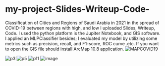 # my-project-Slides-Writeup-Code-
Classification of Cities and Regions of Saudi Arabia in 2021 in the spread of COVID-19 between regions with high, and low
I uploaded Slides, Writeup, Code. 
I used the python platform is the Jupiter Notebook, and GIS software. 
I applied an MLPClassifier besides; I evaluated my model by utilizing some metrics such as precision, recall, and F1-score, ROC curve .etc.
If you want to open the GIS file should install ArcMap 10.8 application. 
![MAPCOVID19](https://user-images.githubusercontent.com/74384259/138259086-7d02edb7-450c-41c1-87a3-3ed0a94d2dfb.png)

![p3](https://user-images.githubusercontent.com/74384259/138259200-73a87f8b-a4f4-4e5c-a100-1f204412491d.png)
![p5](https://user-images.githubusercontent.com/74384259/138259271-53d95333-b8d2-482a-b7f6-a8db4fc74c09.png)
![p11](https://user-images.githubusercontent.com/74384259/138259396-9ed86530-32f9-4f27-b621-389826f7c218.png)
![image](https://user-images.githubusercontent.com/74384259/192551010-5ff159c7-56d4-44c8-b23d-ace1f14334f1.png)

